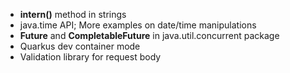 * **intern()** method in strings
* java.time API; More examples on date/time manipulations
* **Future** and **CompletableFuture** in java.util.concurrent package
* Quarkus dev container mode
* Validation library for request body